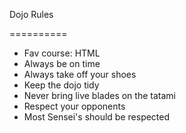 Dojo Rules

==========
* Fav course: HTML 
* Always be on time
* Always take off your shoes
* Keep the dojo tidy
* Never bring live blades on the tatami
* Respect your opponents
* Most Sensei's should be respected
